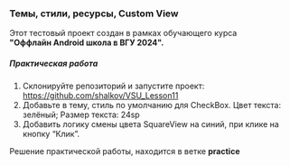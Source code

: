 ### Темы, стили, ресурсы, Custom View

Этот тестовый проект создан в рамках обучающего курса<br> <b>"Оффлайн Android школа в ВГУ 2024".</b>

##### Практическая работа

1. Склонируйте репозиторий и запустите проект: https://github.com/shalkov/VSU_Lesson11
2. Добавьте в тему, стиль по умолчанию для CheckBox. Цвет текста: зелёный; Размер текста: 24sp
3. Добавить логику смены цвета SquareView на синий, при клике на кнопку “Клик”.

Решение практической работы, находится в ветке <b>practice</b>
